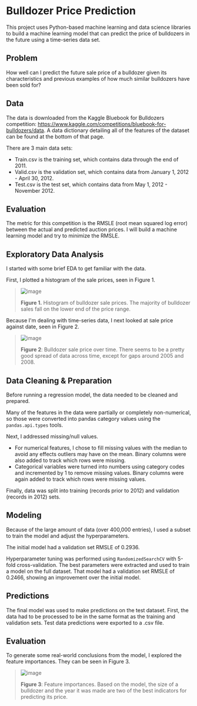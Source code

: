 # Bulldozer Price Prediction

This project uses Python-based machine learning and data science libraries to build a machine learning model that can predict the price of bulldozers in the future using a time-series data set.

## Problem

How well can I predict the future sale price of a bulldozer given its characteristics and previous examples of how much similar bulldozers have been sold for?

## Data

The data is downloaded from the Kaggle Bluebook for Bulldozers competition: https://www.kaggle.com/competitions/bluebook-for-bulldozers/data. A data dictionary detailing all of the features of the dataset can be found at the bottom of that page.

There are 3 main data sets:

* Train.csv is the training set, which contains data through the end of 2011.
* Valid.csv is the validation set, which contains data from January 1, 2012 - April 30, 2012.
* Test.csv is the test set, which contains data from May 1, 2012 - November 2012.

## Evaluation

The metric for this competition is the RMSLE (root mean squared log error) between the actual and predicted auction prices. I will build a machine learning model and try to minimize the RMSLE.

## Exploratory Data Analysis

I started with some brief EDA to get familiar with the data.

First, I plotted a histogram of the sale prices, seen in Figure 1.

> ![image](https://github.com/nwferreri/bulldozer-price-prediction/assets/112211174/443c9eb2-6ab3-4709-8359-737b919d64a5)
>
> **Figure 1.** Histogram of bulldozer sale prices. The majority of bulldozer sales fall on the lower end of the price range.

Because I'm dealing with time-series data, I next looked at sale price against date, seen in Figure 2.

> ![image](https://github.com/nwferreri/bulldozer-price-prediction/assets/112211174/d1e911a1-cdb4-4f9c-bd1e-32c71235912d)
>
> **Figure 2**: Bulldozer sale price over time. There seems to be a pretty good spread of data across time, except for gaps around 2005 and 2008.

## Data Cleaning & Preparation

Before running a regression model, the data needed to be cleaned and prepared.

Many of the features in the data were partially or completely non-numerical, so those were converted into pandas category values using the `pandas.api.types` tools.

Next, I addressed missing/null values.
* For numerical features, I chose to fill missing values with the median to avoid any effects outliers may have on the mean. Binary columns were also added to track which rows were missing.
* Categorical variables were turned into numbers using category codes and incremented by 1 to remove missing values. Binary columns were again added to track which rows were missing values.

Finally, data was split into training (records prior to 2012) and validation (records in 2012) sets.

## Modeling

Because of the large amount of data (over 400,000 entries), I used a subset to train the model and adjust the hyperparameters.

The initial model had a validation set RMSLE of 0.2936.

Hyperparameter tuning was performed using `RandomizedSearchCV` with 5-fold cross-validation. The best parameters were extracted and used to train a model on the full dataset. That model had a validation set RMSLE of 0.2466, showing an improvement over the initial model.

## Predictions
The final model was used to make predictions on the test dataset. First, the data had to be processed to be in the same format as the training and validation sets. Test data predictions were exported to a .csv file.

## Evaluation
To generate some real-world conclusions from the model, I explored the feature importances. They can be seen in Figure 3.

> ![image](https://github.com/nwferreri/bulldozer-price-prediction/assets/112211174/422f1924-b350-415e-8282-6d7318697b20)
>
> **Figure 3**: Feature importances. Based on the model, the size of a bulldozer and the year it was made are two of the best indicators for predicting its price.
